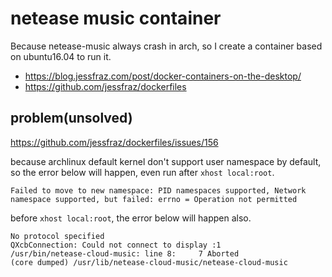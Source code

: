 # netease music container

Because netease-music always crash in arch,
so I create a container based on ubuntu16.04 to run it.

* https://blog.jessfraz.com/post/docker-containers-on-the-desktop/
* https://github.com/jessfraz/dockerfiles


## problem(unsolved)

https://github.com/jessfraz/dockerfiles/issues/156

because archlinux default kernel don't support user namespace by default,
so the error below will happen, even run after `xhost local:root`.
```
Failed to move to new namespace: PID namespaces supported, Network namespace supported, but failed: errno = Operation not permitted
```

before `xhost local:root`, the error below will happen also.
```
No protocol specified
QXcbConnection: Could not connect to display :1
/usr/bin/netease-cloud-music: line 8:     7 Aborted                 (core dumped) /usr/lib/netease-cloud-music/netease-cloud-music
```
